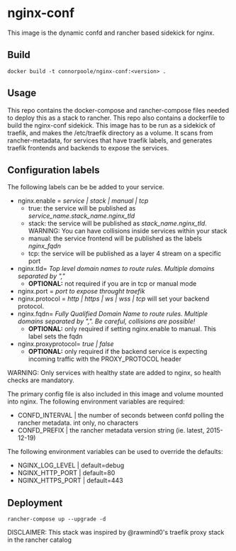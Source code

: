 nginx-conf
==============

This image is the dynamic confd and rancher based sidekick for nginx.

## Build

```
docker build -t connorpoole/nginx-conf:<version> .
```

## Usage

This repo contains the docker-compose and rancher-compose files needed to deploy this as a stack to rancher. This repo also contains a dockerfile to build the nginx-conf sidekick. This image has to be run as a sidekick of traefik, and makes the /etc/traefik directory as a volume. It scans from rancher-metadata, for services that have traefik labels, and generates traefik frontends and backends to expose the services.

## Configuration labels

The following labels can be be added to your service.

* nginx.enable = *service | stack | manual | tcp*
    * true: the service will be published as *service_name.stack_name.nginx_tld*
    * stack: the service will be published as *stack_name.nginx_tld*. WARNING: You can have collisions inside services within your stack
    * manual: the service frontend will be published as the labels *nginx_fqdn*
    * tcp: the service will be published as a layer 4 stream on a specific port
* nginx.tld= *Top level domain names to route rules. Multiple domains separated by ","*
    * **OPTIONAL:** not required if you are in tcp or manual mode
* nginx.port = *port to expose throught traefik*
* nginx.protocol = *http | https | ws | wss | tcp* will set your backend protocol.
* nginx.fqdn= *Fully Qualified Domain Name to route rules. Multiple domains separated by ",". Be careful, collisions are possible!*
    * **OPTIONAL:** only required if setting nginx.enable to manual. This label sets the fqdn
* nginx.proxyprotocol= *true | false*
    * **OPTIONAL:** only required if the backend service is expecting incoming traffic with the PROXY_PROTOCOL header



WARNING: Only services with healthy state are added to nginx, so health checks are mandatory.

The primary config file is also included in this image and volume mounted into nginx.
The following environment variables are required:
* CONFD_INTERVAL | the number of seconds between confd polling the rancher metadata. int only, no characters
* CONFD_PREFIX | the rancher metadata version string (ie. latest, 2015-12-19)

The following environment variables can be used to override the defaults:
* NGINX_LOG_LEVEL | default=debug
* NGINX_HTTP_PORT | default=80
* NGINX_HTTPS_PORT | default=443

## Deployment
```rancher-compose up --upgrade -d```

DISCLAIMER: This stack was inspired by @rawmind0's traefik proxy stack in the rancher catalog
